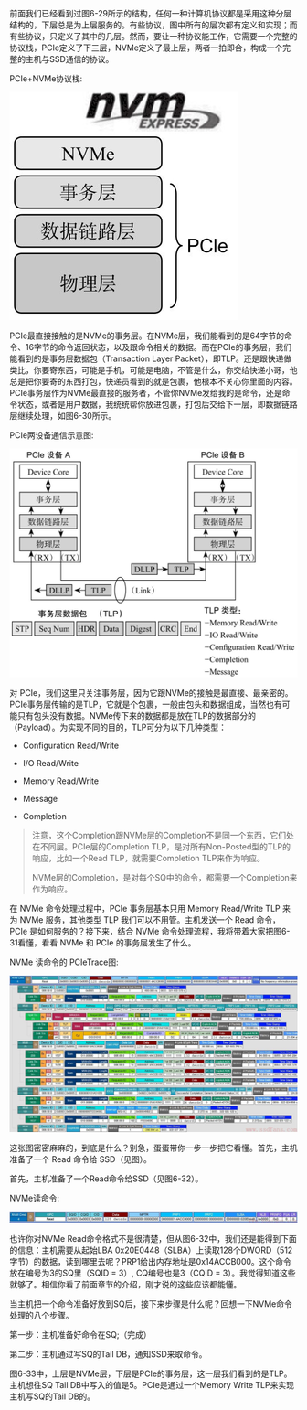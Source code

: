 
前面我们已经看到过图6-29所示的结构，任何一种计算机协议都是采用这种分层结构的，下层总是为上层服务的。有些协议，图中所有的层次都有定义和实现；而有些协议，只定义了其中的几层。然而，要让一种协议能工作，它需要一个完整的协议栈，PCIe定义了下三层，NVMe定义了最上层，两者一拍即合，构成一个完整的主机与SSD通信的协议。

PCIe+NVMe协议栈:

![2023-02-09-21-58-11.png](./images/2023-02-09-21-58-11.png)

PCIe最直接接触的是NVMe的事务层。在NVMe层，我们能看到的是64字节的命令、16字节的命令返回状态，以及跟命令相关的数据。而在PCIe的事务层，我们能看到的是事务层数据包（Transaction Layer Packet），即TLP。还是跟快递做类比，你要寄东西，可能是手机，可能是电脑，不管是什么，你交给快递小哥，他总是把你要寄的东西打包，快递员看到的就是包裹，他根本不关心你里面的内容。PCIe事务层作为NVMe最直接的服务者，不管你NVMe发给我的是命令，还是命令状态，或者是用户数据，我统统帮你放进包裹，打包后交给下一层，即数据链路层继续处理，如图6-30所示。

PCIe两设备通信示意图:

![2023-02-09-21-58-18.png](./images/2023-02-09-21-58-18.png)

对 PCIe，我们这里只关注事务层，因为它跟NVMe的接触是最直接、最亲密的。PCIe事务层传输的是TLP，它就是个包裹，一般由包头和数据组成，当然也有可能只有包头没有数据。NVMe传下来的数据都是放在TLP的数据部分的（Payload）。为实现不同的目的，TLP可分为以下几种类型：

* Configuration Read/Write

* I/O Read/Write

* Memory Read/Write

* Message

* Completion

>注意，这个Completion跟NVMe层的Completion不是同一个东西，它们处在不同层。PCIe层的Completion TLP，是对所有Non-Posted型的TLP的响应，比如一个Read TLP，就需要Completion TLP来作为响应。
> 
> NVMe层的Completion，是对每个SQ中的命令，都需要一个Completion来作为响应。

在 NVMe 命令处理过程中，PCIe 事务层基本只用 Memory Read/Write TLP 来为 NVMe 服务，其他类型 TLP 我们可以不用管。主机发送一个 Read 命令，PCIe 是如何服务的？接下来，结合 NVMe 命令处理流程，我将带着大家把图6-31看懂，看看 NVMe 和 PCIe 的事务层发生了什么。

NVMe 读命令的 PCIeTrace图:

![2023-02-09-22-01-20.png](./images/2023-02-09-22-01-20.png)

这张图密密麻麻的，到底是什么？别急，蛋蛋带你一步一步把它看懂。首先，主机准备了一个 Read 命令给 SSD（见图）。

首先，主机准备了一个Read命令给SSD（见图6-32）。

NVMe读命令:

![2023-02-09-22-01-33.png](./images/2023-02-09-22-01-33.png)

也许你对NVMe Read命令格式不是很清楚，但从图6-32中，我们还是能得到下面的信息：主机需要从起始LBA 0x20E0448（SLBA）上读取128个DWORD（512字节）的数据，读到哪里去呢？PRP1给出内存地址是0x14ACCB000。这个命令放在编号为3的SQ里（SQID = 3）, CQ编号也是3（CQID = 3）。我觉得知道这些就够了。相信你看了前面章节的介绍，刚才说的这些应该都能懂。

当主机把一个命令准备好放到SQ后，接下来步骤是什么呢？回想一下NVMe命令处理的八个步骤。

第一步：主机准备好命令在SQ;（完成）

第二步：主机通过写SQ的Tail DB，通知SSD来取命令。

图6-33中，上层是NVMe层，下层是PCIe的事务层，这一层我们看到的是TLP。主机想往SQ Tail DB中写入的值是5。PCIe是通过一个Memory Write TLP来实现主机写SQ的Tail DB的。

